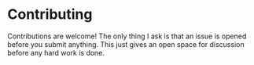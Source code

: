 # Contributing
Contributions are welcome! The only thing I ask is that an issue is opened before you submit anything. This just gives an open space for discussion before any hard work is done.